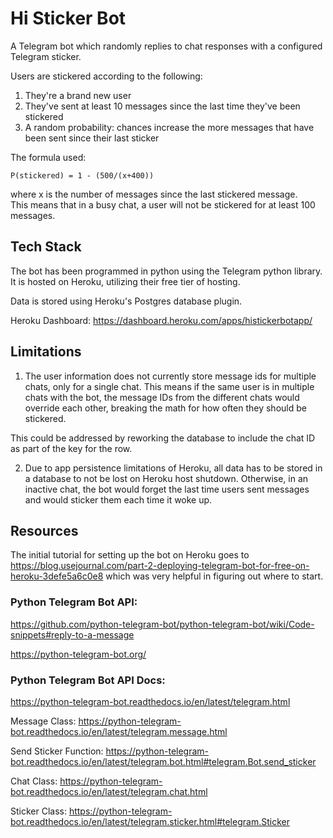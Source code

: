# Hi Sticker Bot

A Telegram bot which randomly replies to chat responses with a configured
Telegram sticker.

Users are stickered according to the following:
1. They're a brand new user
2. They've sent at least 10 messages since the last time they've been stickered
3. A random probability: chances increase the more messages that have been sent since their last sticker

The formula used:
    
    P(stickered) = 1 - (500/(x+400)) 
where x is the number of messages since the last stickered message.  
This means that in a busy chat, a user will not be stickered for at 
least 100 messages.


## Tech Stack
The bot has been programmed in python using the Telegram python library.
It is hosted on Heroku, utilizing their free tier of hosting.

Data is stored using Heroku's Postgres database plugin.

Heroku Dashboard: https://dashboard.heroku.com/apps/histickerbotapp/


## Limitations

1. The user information does not currently store message ids for multiple
chats, only for a single chat.  This means if the same user is in
multiple chats with the bot, the message IDs from the different chats
would override each other, breaking the math for how often they should
be stickered.

This could be addressed by reworking the database to include the chat ID
as part of the key for the row.

2. Due to app persistence limitations of Heroku, all data has to be stored
in a database to not be lost on Heroku host shutdown.  Otherwise, in an
inactive chat, the bot would forget the last time users sent messages
and would sticker them each time it woke up.

## Resources
The initial tutorial for setting up the bot on Heroku goes to https://blog.usejournal.com/part-2-deploying-telegram-bot-for-free-on-heroku-3defe5a6c0e8 which was
very helpful in figuring out where to start.

### Python Telegram Bot API: 
https://github.com/python-telegram-bot/python-telegram-bot/wiki/Code-snippets#reply-to-a-message

https://python-telegram-bot.org/

### Python Telegram Bot API Docs:
https://python-telegram-bot.readthedocs.io/en/latest/telegram.html

Message Class: https://python-telegram-bot.readthedocs.io/en/latest/telegram.message.html

Send Sticker Function: https://python-telegram-bot.readthedocs.io/en/latest/telegram.bot.html#telegram.Bot.send_sticker

Chat Class: https://python-telegram-bot.readthedocs.io/en/latest/telegram.chat.html

Sticker Class: https://python-telegram-bot.readthedocs.io/en/latest/telegram.sticker.html#telegram.Sticker



